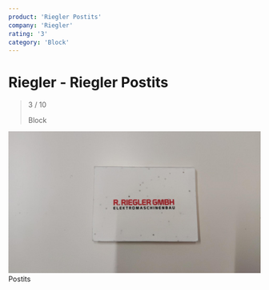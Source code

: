 ```yaml
---
product: 'Riegler Postits'
company: 'Riegler'
rating: '3'
category: 'Block'
---
```


# Riegler - Riegler Postits
>
> 3 / 10
>
> Block

![Riegler Postits](assets\riegler-riegler-postits-6c472b89-49e8-4c7a-9507-f1fdab25d3a3.jpg)
Postits

